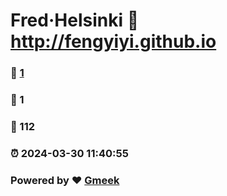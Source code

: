 # Fred·Helsinki :link: http://fengyiyi.github.io 
### :page_facing_up: [1](http://fengyiyi.github.io/tag.html) 
### :speech_balloon: 1 
### :hibiscus: 112 
### :alarm_clock: 2024-03-30 11:40:55 
### Powered by :heart: [Gmeek](https://github.com/Meekdai/Gmeek)
